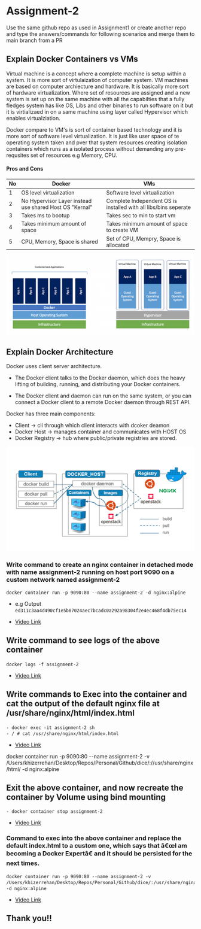 # Assignment-2

Use the same github repo as used in Assignment1 or create another repo and type the answers/commands for following scenarios and merge them to main branch from a PR
## Explain Docker Containers vs VMs
Virtual machine is a concept where a complete machine is setup within a system. It is more sort of virtulaization of computer system. VM machines are based on
computer archiecture and hardware. It is basically more sort of hardware virtualization. Where set of resources are assigned and a new system is set up on the same machine
with all the capabilties that a fully fledges system has like OS, Libs and other binaries to run software on it but it is virtializaed in on a same machine using layer called
Hypervisor which enables virtualziation.

Docker compare to VM's is sort of container based technology and it is more sort of software level virtualization. It is just like user space of te operating system taken
and pver that system resources creating isolation containers which runs as a isolated process without demanding any pre-requsites set of resources e.g Memory, CPU.


#### Pros and Cons

| No | Docker                                                  | VMs                                                              |
|----|---------------------------------------------------------|------------------------------------------------------------------|
| 1  | OS level virtualization                                 | Software level virtualization                                    |
| 2  | No Hypervisor Layer instead use shared Host OS "Kernal" | Complete Independent OS is installed with all libs/bins seperate |
| 3  | Takes ms to bootup                                      | Takes sec to min to start vm                                     |
| 4  | Takes minimum amount of space                           | Takes minimum amount of space to create VM                       |
| 5  | CPU, Memory, Space is shared                            | Set of CPU, Mempry, Space is allocated                           |



![image](https://github.com/khizerrehan92/dice-analytics-khizerrehan/blob/assignment-2/docker-vs-vms.png)


## Explain Docker Architecture
Docker uses client server architecture. 
- The Docker client talks to the Docker daemon, which does the heavy lifting of building, running, and distributing your Docker containers. 

- The Docker client and daemon can run on the same system, or you can connect a Docker client to a remote Docker daemon through REST API.

Docker has three main components:

- Client -> cli through which client interacts with dcoker deamon
- Docker Host -> manages container and communicates with HOST OS
- Docker Registry -> hub where public/private registries are stored.


![image](https://github.com/khizerrehan92/dice-analytics-khizerrehan/blob/assignment-2/docker-archi.jpeg)


### Write command to create an nginx container in detached mode with name assignment-2 running on host port 9090 on a custom network named assignment-2

```
docker container run -p 9090:80 --name assignment-2 -d nginx:alpine
```
- e.g Output `ed311c3aa4d490cf1e5b87024aec7bcadc0a292a98304f2e4ec468f4db75ec14`

- [Video Link](https://gyazo.com/67a16142cf43ea5fd23b910bd2a64aef)

## Write command to see logs of the above container

```
docker logs -f assignment-2
```
- [Video Link](https://gyazo.com/5df0354e7a6c8484402f85e5a105c0af)


## Write commands to Exec into the container and cat the output of the default nginx file at /usr/share/nginx/html/index.html 
```
- docker exec -it assignment-2 sh
- / # cat /usr/share/nginx/html/index.html
```

- [Video Link](https://gyazo.com/3cde0dbd5dd74ee3a68a669a55c3ac1a)


docker container run -p 9090:80 --name assignment-2 -v  /Users/khizerrehan/Desktop/Repos/Personal/Github/dice/://usr/share/nginx/html/ -d nginx:alpine

## Exit the above container, and now recreate the container by Volume using bind mounting

```
- docker container stop assignment-2 
```
- [Video Link](https://gyazo.com/2ea17e40be85991c65afabdd8649c67b)



### Command to exec into the above container and replace the default index.html to a custom one, which says that â€œI am becoming a Docker Expertâ€ and it should be persisted for the next times.

```
docker container run -p 9090:80 --name assignment-2 -v  /Users/khizerrehan/Desktop/Repos/Personal/Github/dice/:/usr/share/nginx/html/ -d nginx:alpine
```
- [Video Link](https://gyazo.com/1aa041f4dc525c146bcff4748513cea3)




## Thank you!!
